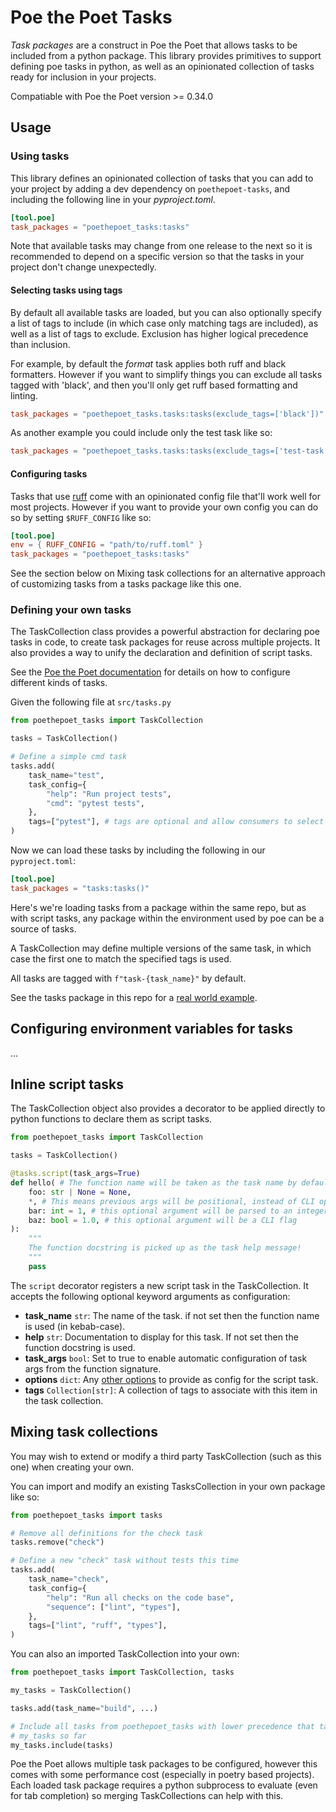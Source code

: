 Poe the Poet Tasks
==================

_Task packages_ are a construct in Poe the Poet that allows tasks to be included from a python package. This library provides primitives to support defining poe tasks in python, as well as an opinionated collection of tasks ready for inclusion in your projects.

Compatiable with Poe the Poet version >= 0.34.0

## Usage

### Using tasks

This library defines an opinionated collection of tasks that you can add to your project by adding a dev dependency on `poethepoet-tasks`, and including the following line in your _pyproject.toml_.

```toml
[tool.poe]
task_packages = "poethepoet_tasks:tasks"
```

Note that available tasks may change from one release to the next so it is recommended to depend on a specific version so that the tasks in your project don't change unexpectedly.

#### Selecting tasks using tags

By default all available tasks are loaded, but you can also optionally specify a list of tags to include (in which case only matching tags are included), as well as a list of tags to exclude. Exclusion has higher logical precedence than inclusion.

For example, by default the *format* task applies both ruff and black formatters. However if you want to simplify things you can exclude all tasks tagged with 'black', and then you'll only get ruff based formatting and linting.

```toml
task_packages = "poethepoet_tasks.tasks:tasks(exclude_tags=['black'])"
```

As another example you could include only the test task like so:

```toml
task_packages = "poethepoet_tasks.tasks:tasks(exclude_tags=['test-task'])"
```

#### Configuring tasks

Tasks that use [ruff](https://docs.astral.sh/ruff/) come with an opinionated config file that'll work well for most projects. However if you want to provide your own config you can do so by setting `$RUFF_CONFIG` like so:

```toml
[tool.poe]
env = { RUFF_CONFIG = "path/to/ruff.toml" }
task_packages = "poethepoet_tasks:tasks"
```

See the section below on Mixing task collections for an alternative approach of customizing tasks from a tasks package like this one.

### Defining your own tasks

The TaskCollection class provides a powerful abstraction for declaring poe tasks in code, to create task packages for reuse across multiple projects. It also provides a way to unify the declaration and definition of script tasks.

See the [Poe the Poet documentation](https://poethepoet.natn.io/tasks/index.html) for details on how to configure different kinds of tasks.

Given the following file at `src/tasks.py`

```python
from poethepoet_tasks import TaskCollection

tasks = TaskCollection()

# Define a simple cmd task
tasks.add(
    task_name="test",
    task_config={
        "help": "Run project tests",
        "cmd": "pytest tests",
    },
    tags=["pytest"], # tags are optional and allow consumers to select only the desired tasks
)
```

Now we can load these tasks by including the following in our `pyproject.toml`:

```toml
[tool.poe]
task_packages = "tasks:tasks()"
```

Here's we're loading tasks from a package within the same repo, but as with script tasks, any package within the environment used by poe can be a source of tasks.

A TaskCollection may define multiple versions of the same task, in which case the first one to match the specified tags is used.

All tasks are tagged with `f"task-{task_name}"` by default.

See the tasks package in this repo for a [real world example](https://github.com/nat-n/poethepoet-tasks/blob/main/src/poethepoet_tasks/tasks.py).

## Configuring environment variables for tasks

...

## Inline script tasks

The TaskCollection object also provides a decorator to be applied directly to python functions to declare them as script tasks.

```python
from poethepoet_tasks import TaskCollection

tasks = TaskCollection()

@tasks.script(task_args=True)
def hello( # The function name will be taken as the task name by default
    foo: str | None = None,
    *, # This means previous args will be positional, instead of CLI options
    bar: int = 1, # this optional argument will be parsed to an integer
    baz: bool = 1.0, # this optional argument will be a CLI flag
):
    """
    The function docstring is picked up as the task help message!
    """
    pass
```

The `script` decorator registers a new script task in the TaskCollection. It accepts the following optional keyword arguments as configuration:

- **task_name** `str`: The name of the task. if not set then the function name is used (in kebab-case).
- **help** `str`: Documentation to display for this task. If not set then the function docstring is used.
- **task_args** `bool`: Set to true to enable automatic configuration of task args from the function signature.
- **options** `dict`: Any [other options](https://poethepoet.natn.io/tasks/task_types/script.html#available-task-options) to provide as config for the script task.
- **tags** `Collection[str]`: A collection of tags to associate with this item in the task collection.

## Mixing task collections

You may wish to extend or modify a third party TaskCollection (such as this one) when creating your own.

You can import and modify an existing TasksCollection in your own package like so:

```python
from poethepoet_tasks import tasks

# Remove all definitions for the check task
tasks.remove("check")

# Define a new "check" task without tests this time
tasks.add(
    task_name="check",
    task_config={
        "help": "Run all checks on the code base",
        "sequence": ["lint", "types"],
    },
    tags=["lint", "ruff", "types"],
)
```

You can also an imported TaskCollection into your own:

```python
from poethepoet_tasks import TaskCollection, tasks

my_tasks = TaskCollection()

tasks.add(task_name="build", ...)

# Include all tasks from poethepoet_tasks with lower precedence that tasks added to
# my_tasks so far
my_tasks.include(tasks)
```

Poe the Poet allows multiple task packages to be configured, however this comes with some performance cost (especially in poetry based projects). Each loaded task package requires a python subprocess to evaluate (even for tab completion) so merging TaskCollections can help with this.
